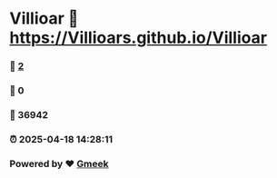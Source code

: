 # Villioar :link: https://Villioars.github.io/Villioar 
### :page_facing_up: [2](https://Villioars.github.io/Villioar/tag.html) 
### :speech_balloon: 0 
### :hibiscus: 36942 
### :alarm_clock: 2025-04-18 14:28:11 
### Powered by :heart: [Gmeek](https://github.com/Meekdai/Gmeek)

